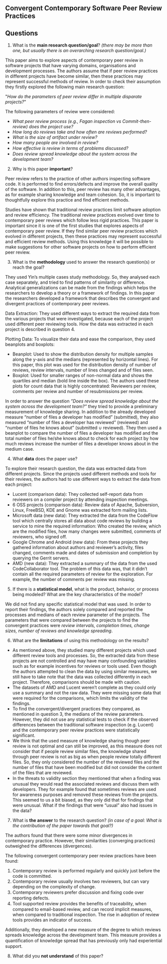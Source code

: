 ## Convergent Contemporary Software Peer Review Practices

## Questions

1. What is the **main research question/goal**? _(there may be more than one, but usually there is an overarching research question/goal.)_

This paper aims to explore aspects of contemporary peer review in software projects that have varying domains, organisations and development processes. The authors assume that if peer review practices in different projects have become similar, then these practices may represent successful methods of review. In order to check their assumption they firstly explored the following main research question:

"_How do the parameters of peer review differ in multiple disparate projects?_"

The following parameters of review were considered:
* _What peer review process (e.g., Fagan inspection vs Commit-then-review) does the project use?_
* _How long do reviews take and how often are reviews performed?_
* _What is the size of artifact under review?_
* _How many people are involved in review?_
* _How eﬀective is review in terms of problems discussed?_
* _Does review spread knowledge about the system across the development team?_

2. Why is this paper **important**?

Peer review refers to the practice of other authors inspecting software code. It is performed to find errors/defects and improve the overall quality of the software. In addition to this, peer review has many other advantages, as for example sharing knowledge and team cohesion. So, it is important to thoughtfully explore this practice and find efficient methods. 

Studies have shown that traditional review practices limit software adoption and review efficiency. The traditional review practices evolved over time to contemporary peer reviews which follow less rigid practices. This paper is important since it is one of the first studies that explores aspects of contemporary peer review. If they find similar peer review practices which evolved in different projects, then these practices may represent successful and efficient review methods. Using this knowledge it will be possible to make suggestions for other software projects on how to perform efficient peer review.


3. What is the **methodology** used to answer the research question(s) or reach the goal?

They used Yin’s multiple cases study methodology. So, they analysed each case separately, and tried to find patterns of similarity or difference. Analytical generalizations can be made from the findings which helps the researchers to develop a theory or a framework of findings.  In this paper the researchers developed a framework that describes the convergent and divergent practices of contemporary peer reviews. 

Data Extraction: 
They used different ways to extract the required data from the various projects that were investigated, because each of the project used different peer reviewing tools. How the data was extracted in each project is described in question 4.

Plotting Data:
To visualize their data and ease the comparison, they used beanplots and boxplots:
* Beanplot: Used to show the distribution density for multiple samples along the y-axis and the medians (represented by horizontal lines). For this paper, this plot was used for the distribution density of number of reviews, review intervals, number of lines changed and of files seen.
* Boxplot: Used for smaller ranges of non-normal data and shows the quartiles and median (bold line inside the box). The authors used these plots for count data that is highly concentrated: Reviewers per review, comments per review and number of resubmissions per review. 

In order to answer the question _”Does review spread knowledge about the system across the development team?”_ they tried to provide a preliminary measurement of knowledge sharing. In addition to the already developed measure “number of files a developer has modified” (submitted), they also measured “number of files a developer has reviewed” (reviewed) and “number of files he knows about” (submitted ∪ reviewed). They then used a beanplot to compare the number of files a developer has modified and the total number of files he/she knows about to check for each project by how much reviews increase the number of files a developer knows about in the medium case.


4. What **data** does the paper use?

To explore their research question, the data was extracted data from different projects. Since the projects used different methods and tools for their reviews, the authors had to use different ways to extract the data from each project:
* Lucent (comparison data): They collected self-report data from reviewers on a compiler project by attending inspection meetings. 
* 6 OSS projects (comparison data): Review data of Apache, Subversion, Linux, FreeBSD, KDE and Gnome was extracted form mailing lists.
* Microsoft data (new data): They extracted the data from the CodeFlow tool which centrally stores all data about code reviews by building a service to mine the required information: Who created the review, which are the modified files, how many changes were submitted, comments of reviewers, who signed off.
* Google Chrome and Android (new data): From these projects they gathered information about authors and reviewer’s activity, files changed, comments made and dates of submission and completion by querying the Gerrit servers. 
* AMD (new data): They extracted a summary of the data from the used CodeCollaborator tool. The problem of this data was, that it didn’t contain all the required parameters of review for the exploration. For example, the number of comments per review was missing.

5. If there is a **statistical model**, what is the product, behavior, or process being modeled? What are the key characteristics of the model?

We did not find any specific statistical model that was used. In order to report their findings, the authors solely compared and reported the processes and medians of each review parameter of the projects. The parameters that were compared between the projects to find the convergent practices were _review intervals, completion times, change sizes, number of reviews and knowledge spreading_.

6. What are the **limitations** of using this methodology on the results?

* As mentioned above, they studied many different projects which used different review tools and processes. So, the extracted data from these projects are not controlled and may have many confounding variables such as for example incentives for reviews or tools used. Even though the authors attempted to clean the data by using similar measures, we still have to take note that the data was collected differently in each project. Therefore, comparisons should be made with caution.
*	The datasets of AMD and Lucent weren’t complete as they could only use a summary and not the raw data. They were missing some data that were required for the comparisons, which limits the validity of the findings.
*	To find the convergent/divergent practices they compared, as mentioned in question 3, the medians of the review parameters. However, they did not use any statistical tests to check if the observed differences between the traditional software inspection (e.g. Lucent) and the contemporary peer review practices were statistically significant. 
*	We think that the used measure of knowledge sharing though peer review is not optimal and can still be improved, as this measure does not consider that if people review similar files, the knowledge shared through peer review is not as big as when people review totally different files. So, they only considered the number of the reviewed files and the number of files that have been modified but did not consider the content of the files that are reviewed. 
*	In the threats to validity section they mentioned that when a ﬁnding was unusual they would read the associated reviews and discuss them with developers. They for example found that sometimes reviews are used for awareness purposes and removed these reviews from the projects. This seemed to us a bit biased, as they only did that for findings that were unusual. What if the findings that were “usual” also had issues in the data? 

7. What is **the answer** to the research question? _(in case of a goal: What is the contribution of the paper towards that goal?)_

The authors found that there were some minor divergences in contemporary practice. However, their similarities (converging practices) outweighed the differences (divergences). 

The following convergent contemporary peer review practices have been found:
1) Contemporary review is performed regularly and quickly just before the code is committed.
2) Contemporary review usually involves two reviewers, but can vary depending on the complexity of change.
3) Contemporary reviewers prefer discussion and ﬁxing code over reporting defects.
4) Tool supported review provides the beneﬁts of traceability, when compared to email-based review, and can record implicit measures, when compared to traditional inspection. The rise in adoption of review tools provides an indicator of success.

Additionally, they developed a new measure of the degree to which reviews spreads knowledge across the development team. This measure provides a quantiﬁcation of knowledge spread that has previously only had experiential support.


8. What did you **not understand** of this paper?

